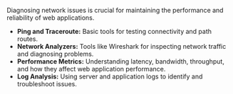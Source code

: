 Diagnosing network issues is crucial for maintaining the performance and reliability of web applications.

- **Ping and Traceroute:** Basic tools for testing connectivity and path routes.
- **Network Analyzers:** Tools like Wireshark for inspecting network traffic and diagnosing problems.
- **Performance Metrics:** Understanding latency, bandwidth, throughput, and how they affect web application performance.
- **Log Analysis:** Using server and application logs to identify and troubleshoot issues.